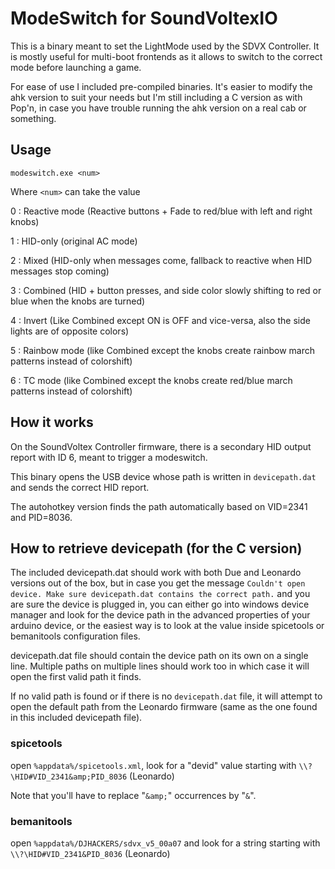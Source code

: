 # ModeSwitch for SoundVoltexIO

This is a binary meant to set the LightMode used by the SDVX Controller. It is mostly useful for multi-boot frontends as it allows to switch to the correct mode before launching a game.

For ease of use I included pre-compiled binaries. It's easier to modify the ahk version to suit your needs but I'm still including a C version as with Pop'n, in case you have trouble running the ahk version on a real cab or something.

## Usage

```modeswitch.exe <num>```

Where ``<num>`` can take the value

0 : Reactive mode (Reactive buttons + Fade to red/blue with left and right knobs)

1 : HID-only (original AC mode)

2 : Mixed (HID-only when messages come, fallback to reactive when HID messages stop coming)

3 : Combined (HID + button presses, and side color slowly shifting to red or blue when the knobs are turned)

4 : Invert (Like Combined except ON is OFF and vice-versa, also the side lights are of opposite colors)

5 : Rainbow mode (like Combined except the knobs create rainbow march patterns instead of colorshift)

6 : TC mode (like Combined except the knobs create red/blue march patterns instead of colorshift)

## How it works

On the SoundVoltex Controller firmware, there is a secondary HID output report with ID 6, meant to trigger a modeswitch.

This binary opens the USB device whose path is written in ```devicepath.dat``` and sends the correct HID report.

The autohotkey version finds the path automatically based on VID=2341 and PID=8036.

## How to retrieve devicepath (for the C version)

The included devicepath.dat should work with both Due and Leonardo versions out of the box, but in case you get the message ``Couldn't open device. Make sure devicepath.dat contains the correct path.`` and you are sure the device is plugged in, you can either go into windows device manager and look for the device path in the advanced properties of your arduino device, or the easiest way is to look at the value inside spicetools or bemanitools configuration files.

devicepath.dat file should contain the device path on its own on a single line. Multiple paths on multiple lines should work too in which case it will open the first valid path it finds.

If no valid path is found or if there is no `devicepath.dat` file, it will attempt to open the default path from the Leonardo firmware (same as the one found in this included devicepath file).
 
### spicetools

open ```%appdata%/spicetools.xml```, look for a "devid" value starting with ```\\?\HID#VID_2341&amp;PID_8036``` (Leonardo)

Note that you'll have to replace "```&amp;```" occurrences by "```&```".

### bemanitools

open ```%appdata%/DJHACKERS/sdvx_v5_00a07``` and look for a string starting with ```\\?\HID#VID_2341&PID_8036``` (Leonardo)
